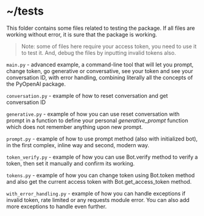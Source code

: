 # ~/tests
This folder contains some files related to testing the package. If all files are working without error, it is sure that the package is working.
> Note: some of files here require your access token, you need to use it to test it. And, debug the files by inputting invalid tokens also.

`main.py` - advanced example, a command-line tool that will let you prompt, change token, go generative or conversative, see your token and see your conversation ID, with error handling, combining literally all the concepts of the PyOpenAI package.

`conversation.py` - example of how to reset conversation and get conversation ID

`generative.py` - example of how you can use reset conversation with prompt in a function to define your personal *generative_prompt* function which does not remember anything upon new prompt.

`prompt.py` - example of how to use prompt method (also with initialized bot), in the first complex, inline way and second, modern way.

`token_verify.py` - example of how you can use Bot.verify method to verify a token, then set it manually and confirm its working.

`tokens.py` - example of how you can change token using Bot.token method and also get the current access token with Bot.get_access_token method.

`with_error_handling.py` - example of how you can handle exceptions if invalid token, rate limited or any requests module error. You can also add more exceptions to handle even further.